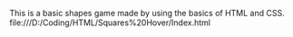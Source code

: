 This is a basic shapes game made by using the basics of HTML and CSS.
file:///D:/Coding/HTML/Squares%20Hover/Index.html
